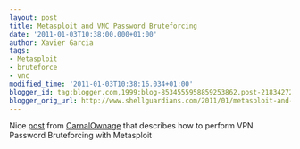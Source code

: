 ```yaml
---
layout: post
title: Metasploit and VNC Password Bruteforcing
date: '2011-01-03T10:38:00.000+01:00'
author: Xavier Garcia
tags:
- Metasploit
- bruteforce
- vnc
modified_time: '2011-01-03T10:38:16.034+01:00'
blogger_id: tag:blogger.com,1999:blog-8534555958859253862.post-2183427239295760910
blogger_orig_url: http://www.shellguardians.com/2011/01/metasploit-and-vnc-password.html
---
```

Nice [post](http://carnal0wnage.attackresearch.com/node/439) from [CarnalOwnage](http://carnal0wnage.attackresearch.com/) that describes how to perform VPN Password Bruteforcing with Metasploit
